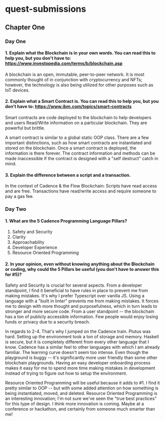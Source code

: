 # quest-submissions

## Chapter One ##

### Day One ###

#### 1. Explain what the Blockchain is in your own words. You can read this to help you, but you don't have to: https://www.investopedia.com/terms/b/blockchain.asp ####

A blockchain is an open, immutable, peer-to-peer network. It is most commonly thought of in conjunction with cryptocurrency and NFTs; however, the technology is also being utilized for other purposes such as IoT devices.

#### 2. Explain what a Smart Contract is. You can read this to help you, but you don't have to: https://www.ibm.com/topics/smart-contracts ####

Smart contracts are code deployed to the blockchain to help developers and users Read/Write information on a particular blockchain. They are powerful but brittle.

A smart contract is similar to a global static OOP class. There are a few important distinctions, such as how smart contracts are instantiated and stored on the blockchain. Once a smart contract is deployed, the information is there forever. The contract information and methods can be made inaccessible if the contract is designed with a "self destruct" catch in mind.

#### 3. Explain the difference between a script and a transaction. ####

In the context of Cadence & the Flow Blockchain: Scripts have read access and are free. Transactions have read/write access and require someone to pay a gas fee.

### Day Two ###

#### 1. What are the 5 Cadence Programming Language Pillars? ####

1. Safety and Security
2. Clarity
3. Approachability
4. Developer Experience
5. Resource Oriented Programming

#### 2. In your opinion, even without knowing anything about the Blockchain or coding, why could the 5 Pillars be useful (you don't have to answer this for #5)? ####

Safety and Security is crucial for several aspects. From a developer standpoint, I find it beneficial to have rules in place to prevent me from making mistakes. It's why I prefer Typescript over vanilla JS. Using a language with a "built in linter" prevents me from making mistakes. It forces me to design with more thought and purposefulness, which in turn leads to stronger and more secure code. From a user standpoint -- the blockchain has a ton of publicly accessible information. Few people would enjoy losing funds or privacy due to a security breach. 

In regards to 2-4. That's why I jumped on the Cadence train. Plutus was hard. Setting up the environment took a ton of storage and memory. Haskell is secure, but it is completely different from every other language that I know. Cadence has a similar feel to other languages with which I am already familiar. The learning curve doesn't seem too intense. Even though the playground is buggy -- it's significantly more user friendly than some other blockchain playgrounds. Having an easy developer onboarding process makes it easy for me to spend more time making mistakes in development instead of trying to figure out how to setup the environment. 

Resource Oriented Programming will be useful because it adds to #1. I find it pretty similar to OOP -- but with some added attention on how something is being instantiated, moved, and deleted. Resource Oriented Programming is an interesting innovation; I'm not sure we've seen the "true best practices" for this type of design. I think more innovation is coming. Maybe at a conference or hackathon, and certainly from someone much smarter than me!
